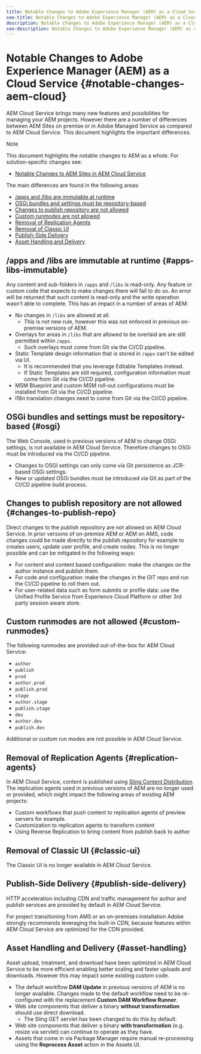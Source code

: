 ```yaml
---
title: Notable Changes to Adobe Experience Manager (AEM) as a Cloud Service
seo-title: Notable Changes to Adobe Experience Manager (AEM) as a Cloud Service
description: Notable Changes to Adobe Experience Manager (AEM) as a Cloud Service
seo-description: Notable Changes to Adobe Experience Manager (AEM) as a Cloud Service
---
```


# Notable Changes to Adobe Experience Manager (AEM) as a Cloud Service {#notable-changes-aem-cloud}

AEM Cloud Service brings many new features and possibilities for managing your AEM projects. However there are a number of differences between AEM Sites on premise or in Adobe Managed Service as compared to AEM Cloud Service. This document highlights the important differences.

>[!NOTE]
>This document highlights the notable changes to AEM as a whole. For solution-specific changes see:
>
>* [Notable Changes to AEM Sites in AEM Cloud Service](/help/sites-cloud/sites-cloud-changes.md)

The main differences are found in the following areas:

- [/apps and /libs are immutable at runtime](#apps-libs-immutable)
- [OSGi bundles and settings must be repository-based](#osgi)
- [Changes to publish repository are not allowed](#changes-to-publish-repo)
- [Custom runmodes are not allowed](#custom-runmodes)
- [Removal of Replication Agents](#replication-agents)
- [Removal of Classic UI](#classic-ui)
- [Publish-Side Delivery](#publish-side-delivery)
- [Asset Handling and Delivery](#asset-handling)

## /apps and /libs are immutable at runtime {#apps-libs-immutable}

 Any content and sub-folders in `/apps` and `/libs` is read-only. Any feature or custom code that expects to make changes there will fail to do so. An error will be returned that such content is read-only and the write operation wasn't able to complete. This has an impact in a number of areas of AEM:

- No changes in `/libs` are allowed at all.
  - This is not new rule, however this was not enforced in previous on-premise versions of AEM.
- Overlays for areas in `/libs` that are allowed to be overlaid are are still permitted within `/apps`.
  - Such overlays must come from Git via the CI/CD pipeline.
- Static Template design information that is stored in `/apps` can't be edited via UI.
  - It is recommended that you leverage Editable Templates instead.
  - If Static Templates are still required, configuration information must come from Git via the CI/CD pipeline.
- MSM Blueprint and custom MSM roll-out configurations must be installed from Git via the CI/CD pipeline.
- I18n translation changes need to come from Git via the CI/CD pipeline.

## OSGi bundles and settings must be repository-based {#osgi}

The Web Console, used in previous versions of AEM to change OSGi settings, is not available in AEM Cloud Service. Therefore changes to OSGi must be introduced via the CI/CD pipeline.

- Changes to OSGI settings can only come via Git persistence as JCR-based OSGi settings.
- New or updated OSGi bundles must be introduced via Git as part of the CI/CD pipeline build process.

## Changes to publish repository are not allowed {#changes-to-publish-repo}

Direct changes to the publish repository are not allowed on AEM Cloud Service. In prior versions of on-premise AEM or AEM on AMS, code changes could be made directly to the publish repository for example to creates users, update user profile, and create nodes. This is no longer possible and can be mitigated in the following ways:

- For content and content based configuration: make the changes on the author instance and publish them.
- For code and configuration: make the changes in the GIT repo and run the CI/CD pipeline to roll them out.
- For user-related data such as form submits or profile data: use the Unified Profile Service from Experience Cloud Platform or other 3rd party session aware store.

## Custom runmodes are not allowed {#custom-runmodes}

The following runmodes are provided out-of-the-box for AEM Cloud Service:

- `author`
- `publish`
- `prod`
- `author.prod`
- `publish.prod`
- `stage`
- `author.stage`
- `publish.stage`
- `dev`
- `author.dev`
- `publish.dev`

Additional or custom run modes are not possible in AEM Cloud Service.

## Removal of Replication Agents {#replication-agents}

In AEM Cloud Service, content is published using [Sling Content Distribution](https://sling.apache.org/documentation/bundles/content-distribution.html). The replication agents used in previous versions of AEM are no longer used or provided, which might impact the following areas of existing AEM projects:

- Custom workflows that push content to replication agents of preview servers for example.
- Customization to replication agents to transform content
- Using Reverse Replication to bring content from publish back to author

## Removal of Classic UI {#classic-ui}

The Classic UI is no longer available in AEM Cloud Service.

## Publish-Side Delivery {#publish-side-delivery}

HTTP acceleration including CDN and traffic management for author and publish services are provided by default in AEM Cloud Service.

For project transitioning from AMS or an on-premises installation Adobe strongly recommends leveraging the built-in CDN, because features within AEM Cloud Service are optimized for the CDN provided.

## Asset Handling and Delivery {#asset-handling}

Asset upload, treatment, and download have been optimized in AEM Cloud Service to be more efficient enabling better scaling and faster uploads and downloads. However this may impact some existing custom code.

- The default workflow **DAM Update** in previous versions of AEM is no longer available. Changes made to the default workflow need to be re-configured with the replacement **Custom DAM Workflow Runner**.
- Web site components that deliver a binary **without transformation** should use direct download.
  - The Sling GET servlet has been changed to do this by default.
- Web site components that deliver a binary **with transformation** (e.g. resize via servlet) can continue to operate as they have.
- Assets that come in via Package Manager require manual re-processing using the  **Reprocess Asset** action in the Assets UI.
